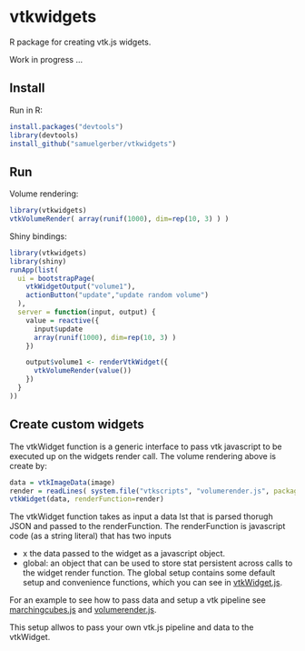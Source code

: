 # vtkwidgets

R package for creating vtk.js widgets.

Work in progress ...

## Install
Run in R:
```R
install.packages("devtools")
library(devtools)
install_github("samuelgerber/vtkwidgets")
```

## Run

Volume rendering:
```R
library(vtkwidgets)
vtkVolumeRender( array(runif(1000), dim=rep(10, 3) ) )
```


Shiny bindings:
```R
library(vtkwidgets)
library(shiny)
runApp(list(
  ui = bootstrapPage(
    vtkWidgetOutput("volume1"),
    actionButton("update","update random volume")
  ),
  server = function(input, output) {
    value = reactive({
      input$update
      array(runif(1000), dim=rep(10, 3) )
    })

    output$volume1 <- renderVtkWidget({
      vtkVolumeRender(value())
    })
  }
))

```

## Create custom widgets

The vtkWidget function is a generic interface to pass vtk javascript
to be executed up on the widgets render call. The volume rendering above is
create by:
```R
data = vtkImageData(image)
render = readLines( system.file("vtkscripts", "volumerender.js", package = "vtkwidgets") )
vtkWidget(data, renderFunction=render)
```

The vtkWidget function takes as input a data lst that is parsed thorugh JSON and
passed to the renderFunction. The renderFunction is javascript code (as a
string literal) that has two inputs

- x the data passed to the widget as a javascript object.
- global: an object that can be used to store stat persistent across calls to the
  widget render function. The global setup contains some default setup and convenience
  functions, which you can see in [vtkWidget.js](inst/htmlwidgets/vtkWidget.js).

For an example to see how to pass data and setup a vtk pipeline see
[marchingcubes.js](inst/vtkscripts/marchingcubes.js) and
[volumerender.js](inst/vtkscripts/volumerender.js).

This setup allwos to pass your own vtk.js pipeline and data to the vtkWidget.





